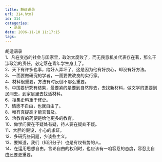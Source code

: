 ```yaml
---
title: 胡适语录
url: 314.html
id: 314
categories:
  - 语录
date: 2006-11-10 11:17:15
tags:
---
```


胡适语录  
1、凡在变态的社会与国家里，政治太腐败了，而无民意机关代表存在著，那么干涉政治的责任，必定落在青年学生身上了。  
2、天下有许多也事，给好人弄坏了，这是因为他有好良心，却没有好方法。  
3、一面要做研究的学者，一面要做改良的实行家。  
4、材料很重要，方法有时反倒不那么重要。  
5、中国要研究有结果，最要紧的是要到自然界去，去找新材料，做文学的更要到民间去，到家庭里去找活材料。  
6、搜集史料重于修史。  
7、情愿不自由，也就自由了。  
8、唯有真提高才能真普及。  
9、治教育的药便是给他更多的教育。  
10、做学问要在不疑处有疑，待人要在疑处不疑。  
11、大胆的假设，小心的求证。  
12、多研究些问题，少谈些主义。  
13、要知道，我们（知识分子）也是有权有势的人。  
14、在运用思想自由，言论自由的权利时，也应该有一咱容忍的态度，容忍比自由还要更重要。